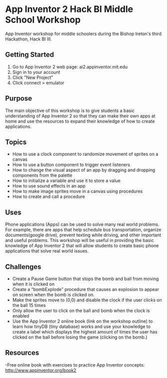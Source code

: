 # App Inventor 2 Hack BI Middle School Workshop
App Inventor workshop for middle schoolers during the Bishop Ireton's third Hackathon, Hack BI III.
## Getting Started
1. Go to App Inventor 2 web page: ai2.appinventor.mit.edu
2. Sign in to your account
3. Click "New Project"
4. Click connect > emulator
## Purpose
The main objective of this workshop is to give students a basic understanding of App Inventor 2 so that they can make their own apps at home and use the resources to expand their knowledge of how to create applications. 
## Topics
- How to use a clock component to randomize movement of sprites on a canvas
- How to use a button component to trigger event listeners
- How to change the visual aspect of an app by dragging and dropping components from the palette
- How to initialize a variable and use it to store a value
- How to use sound effects in an app
- How to make image sprites move in a canvas using procedures
- How to create and call a procedure
## Uses
Phone applications (Apps) can be used to solve many real world problems. For example, there are apps that help schedule bus transportation, organize documents(google drive), prevent texting while driving, and other important and useful problems. This workshop will be useful in providing the basic knowledge of App Inventor 2 that will allow students to create basic phone applications that solve real world issues.
## Challenges
- Create a Pause Game button that stops the bomb and ball from moving when it is clicked on
- Create a “bombExplode” procedure that causes an explosion to appear on screen when the bomb is clicked on.
- Make the sprites move to (0,0) and disable the clock if the user clicks on the ball 15 times
- Only allow the user to click on the ball and bomb when the clock is enabled
- Use the App Inventor 2 online book (link on the workshop outline) to learn how tinyDB (tiny database) works and use your knowledge to create a label which displays the highest amount of times the user has clicked on the ball before losing the game (clicking on the bomb.)
## Resources
-Free online book with exercises to practice App Inventor concepts: http://www.appinventor.org/book2

